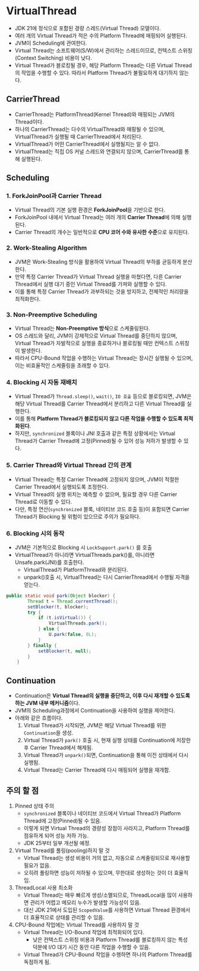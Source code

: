 # VirtualThread
- JDK 21에 정식으로 포함된 경량 스레드(Virtual Thread) 모델이다.
- 여러 개의 Virtual Thread가 적은 수의 Platform Thread에 매핑되어 실행된다.
- JVM이 Scheduling에 관여한다.
- Virtual Thread는 소프트웨어(S/W)에서 관리하는 스레드이므로, 컨텍스트 스위칭(Context Switching) 비용이 낮다.
- Virtual Thread가 블로킹될 경우, 해당 Platform Thread는 다른 Virtual Thread의 작업을 수행할 수 있다. 따라서 Platform Thread가 불필요하게 대기하지 않는다.

## CarrierThread
- CarrierThread는 PlatformThread(Kernel Thread)와 매핑되는 JVM의 Thread이다.
- 하나의 CarrierThread는 다수의 VirtualThread와 매핑될 수 있으며, VirtualThread가 실행될 때 CarrierThread에서 처리된다.
- VirtualThread가 어떤 CarrierThread에서 실행될지는 알 수 없다.
- VirtualThread는 직접 OS 커널 스레드와 연결되지 않으며, CarrierThread를 통해 실행된다.

## Scheduling

### 1. **ForkJoinPool과 Carrier Thread**
- Virtual Thread의 기본 실행 환경은 **ForkJoinPool**을 기반으로 한다.
- ForkJoinPool 내에서 Virtual Thread는 여러 개의 **Carrier Thread**에 의해 실행된다.
- Carrier Thread의 개수는 일반적으로 **CPU 코어 수와 유사한 수준**으로 유지된다.

### 2. **Work-Stealing Algorithm**
- JVM은 Work-Stealing 방식을 활용하여 Virtual Thread의 부하를 균등하게 분산한다.
- 만약 특정 Carrier Thread가 Virtual Thread 실행을 마쳤다면, 다른 Carrier Thread에서 실행 대기 중인 Virtual Thread를 가져와 실행할 수 있다.
- 이를 통해 특정 Carrier Thread가 과부하되는 것을 방지하고, 전체적인 처리량을 최적화한다.

### 3. **Non-Preemptive Scheduling**
- Virtual Thread는 **Non-Preemptive 방식**으로 스케줄링된다.
- OS 스레드와 달리, JVM이 강제적으로 Virtual Thread를 중단하지 않으며, Virtual Thread가 자발적으로 실행을 종료하거나 블로킹될 때만 컨텍스트 스위칭이 발생한다.
- 따라서 CPU-Bound 작업을 수행하는 Virtual Thread는 장시간 실행될 수 있으며, 이는 비효율적인 스케줄링을 초래할 수 있다.

### 4. **Blocking 시 자동 재배치**
- Virtual Thread가 `Thread.sleep()`, `wait()`, `IO 호출` 등으로 블로킹되면, JVM은 해당 Virtual Thread를 Carrier Thread에서 분리하고 다른 Virtual Thread를 실행한다.
- 이를 통해 **Platform Thread가 블로킹되지 않고 다른 작업을 수행할 수 있도록 최적화된다**.
- 하지만, `synchronized` 블록이나 JNI 호출과 같은 특정 상황에서는 Virtual Thread가 Carrier Thread에 고정(Pinned)될 수 있어 성능 저하가 발생할 수 있다.

### 5. **Carrier Thread와 Virtual Thread 간의 관계**
- Virtual Thread는 특정 Carrier Thread에 고정되지 않으며, JVM이 적절한 Carrier Thread에서 실행되도록 조정한다.
- Virtual Thread의 실행 위치는 예측할 수 없으며, 필요할 경우 다른 Carrier Thread로 이동할 수 있다.
- 다만, 특정 연산(`synchronized` 블록, 네이티브 코드 호출 등)이 포함되면 Carrier Thread가 Blocking 될 위험이 있으므로 주의가 필요하다.

### 6. Blocking 시의 동작
- JVM은 기본적으로 Blocking 시 `LockSupport.park()` 를 호출
- VirtualThread가 아니라면 VirtualThreads.park()를, 아니라면 Unsafe.park(JNI)를 호출한다. 
  - VirtualThread가 PlatformThread와 분리된다.
  - unpark()호출 시, VirtualThread는 다시 CarrierThread에서 수행될 자격을 얻는다.
```java
public static void park(Object blocker) {
        Thread t = Thread.currentThread();
        setBlocker(t, blocker);
        try {
            if (t.isVirtual()) {
                VirtualThreads.park();
            } else {
                U.park(false, 0L);
            }
        } finally {
            setBlocker(t, null);
        }
    }
```

## Continuation
- Continuation은 **Virtual Thread의 실행을 중단하고, 이후 다시 재개할 수 있도록 하는 JVM 내부 메커니즘**이다.
- JVM의 Scheduling과정에서 Continuation을 사용하여 실행을 제어한다.
- 아래와 같은 흐름이다.
  1. Virtual Thread가 시작되면, JVM은 해당 Virtual Thread를 위한 `Continuation`을 생성.
  2. Virtual Thread가 `park()` 호출 시, 현재 실행 상태를 Continuation에 저장한 후 Carrier Thread에서 해제됨.
  3. Virtual Thread가 `unpark()`되면, Continuation을 통해 이전 상태에서 다시 실행됨.
  4. Virtual Thread는 Carrier Thread에 다시 매핑되어 실행을 재개함.

    
## 주의 할 점
1. Pinned 상태 주의
    - `synchronized` 블록이나 네이티브 코드에서 Virtual Thread가 Platform Thread에 고정(Pinned)될 수 있음.
    - 이렇게 되면 Virtual Thread의 경량성 장점이 사라지고, Platform Thread를 점유하게 되어 성능 저하 가능.
    - JDK 25부터 일부 개선될 예정.
2. Virtual Thread를 풀링(pooling)하지 말 것
    - Virtual Thread는 생성 비용이 거의 없고, 자동으로 스케줄링되므로 재사용할 필요가 없음.
    - 오히려 풀링하면 성능이 저하될 수 있으며, 무한대로 생성하는 것이 더 효율적임.
3. ThreadLocal 사용 최소화
    - Virtual Thread는 매우 빠르게 생성/소멸되므로, ThreadLocal을 많이 사용하면 관리가 어렵고 메모리 누수가 발생할 가능성이 있음.
    - 대신 JDK 21에서 도입된 `ScopedValue`를 사용하면 Virtual Thread 환경에서 더 효율적으로 상태를 관리할 수 있음.
4. CPU-Bound 작업에는 Virtual Thread를 사용하지 말 것
   - Virtual Thread는 I/O-Bound 작업에 최적화되어 있다.
     - 낮은 컨텍스트 스위칭 비용과 Platform Thread를 블로킹하지 않는 특성 덕분에 I/O 대기 시간 동안 다른 작업을 수행할 수 있음.
   - Virtual Thread가 CPU-Bound 작업을 수행하면 하나의 Platform Thread를 독점하게 됨.